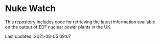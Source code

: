 # Nuke Watch

This repository includes code for retrieving the latest information available on the output of EDF nuclear power plants in the UK.

Last updated: 2021-08-05 09:07